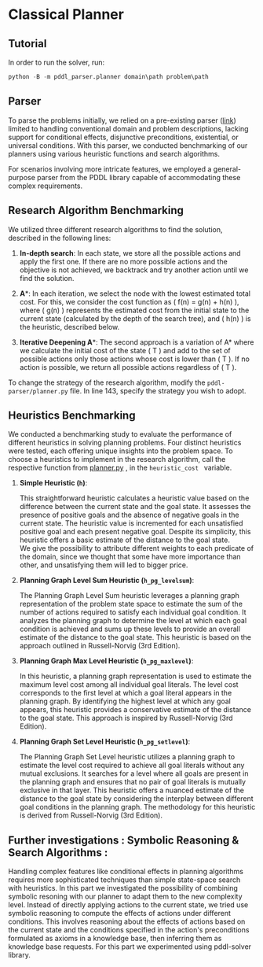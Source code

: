 # Classical Planner

## Tutorial
In order to run the solver, run:

```python
python -B -m pddl_parser.planner domain\path problem\path
```

## Parser

   To parse the problems initially, we relied on a pre-existing parser ([link](https://github.com/pucrs-automated-planning/pddl-parser)) limited to handling conventional domain and problem descriptions, lacking support for conditional effects, disjunctive preconditions, existential, or universal conditions. With this parser, we conducted benchmarking of our planners using various heuristic functions and search algorithms.

For scenarios involving more intricate features, we employed a general-purpose parser from the PDDL library capable of accommodating these complex requirements.

## Research Algorithm Benchmarking

We utilized three different research algorithms to find the solution, described in the following lines:

1. **In-depth search**: In each state, we store all the possible actions and apply the first one. If there are no more possible actions and the objective is not achieved, we backtrack and try another action until we find the solution.

2. **A***: In each iteration, we select the node with the lowest estimated total cost. For this, we consider the cost function as \( f(n) = g(n) + h(n) \), where \( g(n) \) represents the estimated cost from the initial state to the current state (calculated by the depth of the search tree), and \( h(n) \) is the heuristic, described below.

3. **Iterative Deepening A***: The second approach is a variation of A* where we calculate the initial cost of the state \( T \) and add to the set of possible actions only those actions whose cost is lower than \( T \). If no action is possible, we return all possible actions regardless of \( T \).

To change the strategy of the research algorithm, modify the ```pddl-parser/planner.py``` file. In line 143, specify the strategy you wish to adopt.

## Heuristics Benchmarking

We conducted a benchmarking study to evaluate the performance of different heuristics in solving planning problems. Four distinct heuristics were tested, each offering unique insights into the problem space.
To choose a heuristics to implement in the research algorithm, call the respective function from [planner.py]([https://github.com/user/repository/blob/branch/path/to/file](https://github.com/Salahidine2002/Plannif_auto/blob/main/pddl_parser/planner.py))
, in the ```heuristic_cost ``` variable.

1. **Simple Heuristic (`h`)**:

   This straightforward heuristic calculates a heuristic value based on the difference between the current state and the goal state. It assesses the presence of positive goals and the absence of negative goals in the current state. The heuristic value is incremented for each unsatisfied positive goal and each present negative goal. Despite its simplicity, this heuristic offers a basic estimate of the distance to the goal state.  
   We give the possibility to attribute different weights to each predicate of the domain, since we thought that some have more importance than other, and unsatisfying them will led to bigger price.

2. **Planning Graph Level Sum Heuristic (`h_pg_levelsum`)**:

   The Planning Graph Level Sum heuristic leverages a planning graph representation of the problem state space to estimate the sum of the number of actions required to satisfy each individual goal condition. It analyzes the planning graph to determine the level at which each goal condition is achieved and sums up these levels to provide an overall estimate of the distance to the goal state. This heuristic is based on the approach outlined in Russell-Norvig (3rd Edition).

3. **Planning Graph Max Level Heuristic (`h_pg_maxlevel`)**:

   In this heuristic, a planning graph representation is used to estimate the maximum level cost among all individual goal literals. The level cost corresponds to the first level at which a goal literal appears in the planning graph. By identifying the highest level at which any goal appears, this heuristic provides a conservative estimate of the distance to the goal state. This approach is inspired by Russell-Norvig (3rd Edition).


5. **Planning Graph Set Level Heuristic (`h_pg_setlevel`)**:

   The Planning Graph Set Level heuristic utilizes a planning graph to estimate the level cost required to achieve all goal literals without any mutual exclusions. It searches for a level where all goals are present in the planning graph and ensures that no pair of goal literals is mutually exclusive in that layer. This heuristic offers a nuanced estimate of the distance to the goal state by considering the interplay between different goal conditions in the planning graph. The methodology for this heuristic is derived from Russell-Norvig (3rd Edition).

## Further investigations : Symbolic Reasoning & Search Algorithms : 

   Handling complex features like conditional effects in planning algorithms requires more sophisticated techniques than simple state-space search with heuristics. In this part we investigated the possibility of combining
symbolic resoning with our planner to adapt them to the new complexity level. Instead of directly applying actions to the current state, we tried use symbolic reasoning to compute the effects of actions under different conditions. This involves reasoning about the effects of actions based on the current state and the conditions specified in the action's preconditions formulated as axioms in a knowledge base, then inferring them as knowledge base requests. For this part we experimented using pddl-solver library. 
